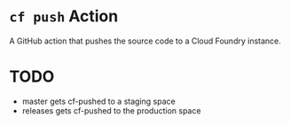 # `cf push` Action

A GitHub action that pushes the source code to a Cloud Foundry instance.

# TODO
* master gets cf-pushed to a staging space
* releases gets cf-pushed to the production space
